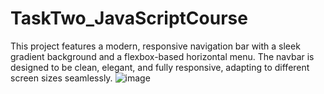 # TaskTwo_JavaScriptCourse
This project features a modern, responsive navigation bar with a sleek gradient background and a flexbox-based horizontal menu. The navbar is designed to be clean, elegant, and fully responsive, adapting to different screen sizes seamlessly.
![image](https://github.com/user-attachments/assets/efd34ec9-0d8c-4b75-a811-329314686d15)

